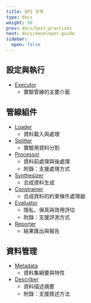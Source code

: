 ```yaml
---
title: API 文件
type: docs
weight: 50
prev: docs/best-practices
next: docs/developer-guide
sidebar:
  open: false
---
```



## 設定與執行
- [Executor](./executor)
  - 實驗管線的主要介面

## 管線組件
- [Loader](./loader)
  - 資料載入與處理
- [Splitter](./splitter)
  - 實驗用資料分割
- [Processor](./processor)
  - 資料前處理與後處理
  - 附錄：支援處理方式
- [Synthesizer](./synthesizer)
  - 合成資料生成
- [Constrainer](./constrainer)
  - 合成資料的約束條件處理器
- [Evaluator](./evaluator)
  - 隱私、保真與效用評估
  - 附錄：支援評測方式
- [Reporter](./reporter)
  - 結果匯出與報告

## 資料管理
- [Metadata](./metadata)
  - 資料集綱要與特性
- [Describer](./describer)
  - 資料描述摘要
  - 附錄：支援敘述方法